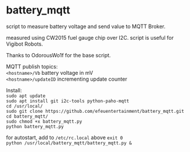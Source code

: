 # battery_mqtt

script to measure battery voltage and send value to MQTT Broker.

measured using CW2015 fuel gauge chip over I2C.
script is useful for Vigibot Robots.

Thanks to OdorousWo1f for the base script.

MQTT publish topics:  
`<hostname>/Vb`		battery voltage in mV  
`<hostname>/updateID`	incrementing update counter  

Install:  
`sudo apt update`  
`sudo apt install git i2c-tools python-paho-mqtt`  
`cd /usr/local/`  
`sudo git clone https://github.com/efeuentertainment/battery_mqtt.git`  
`cd battery_mqtt/`  
`sudo chmod +x battery_mqtt.py`  
`python battery_mqtt.py`  

for autostart, add to `/etc/rc.local` above `exit 0`  
`python /usr/local/battery_mqtt/battery_mqtt.py &`  

